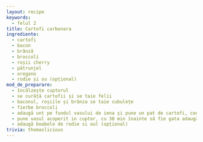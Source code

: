```yaml
---
layout: recipe
keywords:
  - felul 2
title: Cartofi carbonara
ingrediente:
  - cartofi
  - bacon
  - brânză
  - broccoli
  - roșii cherry
  - pătrunjel
  - oregano
  - rodie și ou (opțional)
mod_de_preparare:
  - încălzește cuptorul
  - se curăță cartofii și se taie felii
  - baconul, roșiile și brânza se taie cubulețe
  - fierbe broccoli
  - adaugă unt pe fundul vasului de iena și pune un pat de cartofi, condimentează, adaugă bacon și brânză, mai pune un strat de cartofi și repetă
  - pune vasul acoperit in cuptor, cu 30 min înainte să fie gata adaugă broccoli și încă un strat de brânză
  - adaugă boabele de rodie si oul (opțional)
trivia: thomaslicious
---
```

